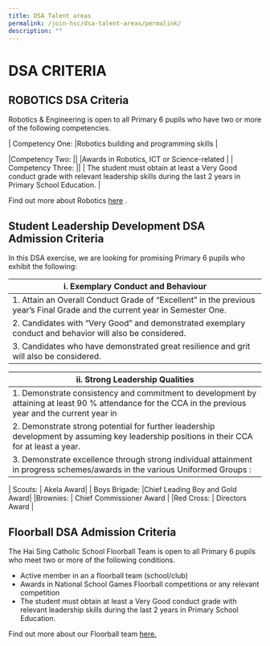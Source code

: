 ```yaml
---
title: DSA Talent areas
permalink: /join-hsc/dsa-talent-areas/permalink/
description: ""
---
```

DSA CRITERIA
================

ROBOTICS DSA Criteria
---------------------

Robotics &amp; Engineering is open to all Primary 6 pupils who have two or more of the following competencies.

| Competency One:   |Robotics building and programming skills | 

|Competency Two: ||   |Awards in Robotics, ICT or Science-related | 
| Competency Three:  ||  | The student must obtain at least a Very Good conduct grade with relevant leadership skills during the last 2 years in Primary School Education.   |

Find out more about Robotics [here](https://staging.d2qbslbi9g4bi3.amplifyapp.com/hsc-experience/Co-Curriculum/robotics/permalink/)&nbsp;.


Student Leadership Development DSA Admission Criteria
-----------------------------------------------------

In this DSA exercise, we are looking for promising Primary 6 pupils who exhibit the following:

| i. Exemplary Conduct and Behaviour |
| --- |
| 1. Attain an Overall Conduct Grade of “Excellent” in the previous year’s Final Grade and the current year in Semester One. |
| 2. Candidates with “Very Good” and demonstrated exemplary conduct and behavior will also be considered. |
| 3. Candidates who have demonstrated great resilience and grit will also be considered. |

| ii. Strong Leadership Qualities |
| --- |
| 1. Demonstrate consistency and commitment to development by attaining at least 90 % attendance for the CCA in the previous year and the current year in |
| 2. Demonstrate strong potential for further leadership development by assuming key leadership positions in their CCA for at least a year.  
 | 3. Demonstrate excellence through strong individual attainment in progress schemes/awards in the various Uniformed Groups :
 

| Scouts:            | Akela Award|
| Boys Brigade: |Chief Leading Boy and Gold Award|
|Brownies:     | Chief Commissioner Award     |
|Red Cross:     | Directors Award     | 


 
 Floorball DSA Admission Criteria
--------------------------------

The Hai Sing Catholic School Floorball Team is open to all Primary 6 pupils who meet two or more of the following conditions.  
  

*   Active member in an a floorball team (school/club)
*   Awards in National School Games Floorball competitions or any relevant competition
*   The student must obtain at least a Very Good conduct grade with relevant leadership skills during the last 2 years in Primary School Education.

Find out more about our Floorball team&nbsp;[here.](https://staging.d2qbslbi9g4bi3.amplifyapp.com/hsc-experience/Co-Curriculum/floorball/permalink/)
